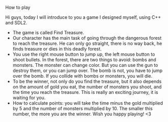 How to play

Hi guys, today I will introduce to you a game I designed myself, using C++ and SDL2. 
 - The game is called Find Treasure. 
 - Our character has the main task of going through the dangerous forest to reach the treasure. He can only go straight, there is no way back, he finds treasure or dies in this deadly forest. 
 - You use the right mouse button to jump up, the left mouse button to shoot bullets. In the forest, there are two things to avoid: bombs and monsters. The monster can change color. But you can use the gun to destroy them, or you can jump over. The bomb is not, you have to jump over the bomb. If you collide with bombs or monsters, you will die. 
 - To be the winner, not only do you find the treasure, but it also depends on the amount of gold you eat, the number of monsters you shoot, and the time you reach the treasure. This is really an exciting journey, it is waiting for you.
 - How to calculate points: you will take the time minus the gold multiplied by 5 and the number of monsters multiplied by 10. The smaller this number, the more you are the winner.
Wish you happy playing! <3
